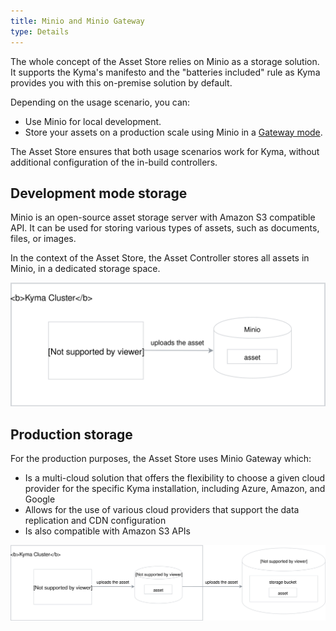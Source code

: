 ```yaml
---
title: Minio and Minio Gateway
type: Details
---
```


The whole concept of the Asset Store relies on Minio as a storage solution. It supports the Kyma's manifesto and the "batteries included" rule as Kyma provides you with this on-premise solution by default.

Depending on the usage scenario, you can:
- Use Minio for local development.
- Store your assets on a production scale using Minio in a [Gateway mode](https://github.com/minio/minio/tree/master/docs/gateway).

The Asset Store ensures that both usage scenarios work for Kyma, without additional configuration of the in-build controllers.

## Development mode storage

Minio is an open-source asset storage server with Amazon S3 compatible API. It can be used for storing various types of assets, such as documents, files, or images.

In the context of the Asset Store, the Asset Controller stores all assets in Minio, in a dedicated storage space.

![](assets/minio.svg)


## Production storage

For the production purposes, the Asset Store uses Minio Gateway which:

- Is a multi-cloud solution that offers the flexibility to choose a given cloud provider for the specific Kyma installation, including Azure, Amazon, and Google
- Allows for the use of various cloud providers that support the data replication and CDN configuration
- Is also compatible with Amazon S3 APIs


![](assets/minio-gateway.svg)
